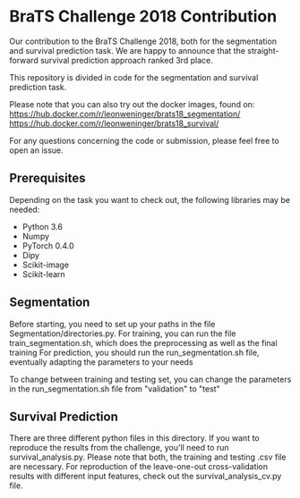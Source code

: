 # BraTS Challenge 2018 Contribution

Our contribution to the BraTS Challenge 2018, both for the segmentation and survival prediction task. 
We are happy to announce that the straight-forward survival prediction approach ranked 3rd place.

This repository is divided in code for the segmentation and survival prediction task.

Please note that you can also try out the docker images, found on:  
https://hub.docker.com/r/leonweninger/brats18_segmentation/  
https://hub.docker.com/r/leonweninger/brats18_survival/

For any questions concerning the code or submission, please feel free to open an issue.

## Prerequisites

Depending on the task you want to check out, the following libraries may be needed:  
- Python 3.6
- Numpy  
- PyTorch 0.4.0   
- Dipy  
- Scikit-image  
- Scikit-learn  


## Segmentation

Before starting, you need to set up your paths in the file Segmentation/directories.py.
For training, you can run the file train_segmentation.sh, which does the preprocessing as well as the final training
For prediction, you should run the run_segmentation.sh file, eventually adapting the parameters to your needs

To change between training and testing set, you can change the parameters in the run_segmentation.sh file from
"validation" to "test"

## Survival Prediction
There are three different python files in this directory. If you want to reproduce the results from the challenge, you'll need to run survival_analysis.py. Please note that both, the training and testing .csv file are necessary.
For reproduction of the leave-one-out cross-validation results with different input features, check out the survival_analysis_cv.py file.

